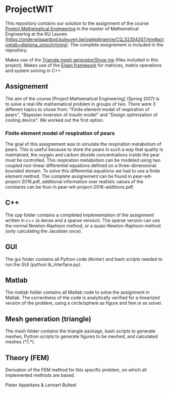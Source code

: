 # ProjectWIT
This repository contains our solution to the assignment of the course [Project Mathematical Engineering](https://onderwijsaanbod.kuleuven.be/syllabi/e/H0T46AE.htm) in the master of Mathematical Engineering at the KU Leuven [https://onderwijsaanbod.kuleuven.be/opleidingen/e/CQ_52354207.htm#activetab=diploma_omschrijving]. The complete assignement is included in the repository.

Makes use of the [Triangle mesh generator/Show me](http://www.cs.cmu.edu/~quake/triangle.html) (files included in this project).
Makes use of the [Eigen framework](http://eigen.tuxfamily.org/) for matrices, matrix operations and system solving in C++.


## Assignement
The aim of the course [Project Mathematical Engineering] (Spring 2017) is to solve a real-life mathematical problem in groups of two. There were 3 different topics to chose from: "Finite element model of respiration of pears", "Bayesian inversion of insulin model" and "Design optimization of cooling device". We worked out the first option.
### Finite element model of respiration of pears
The goal of this assignement was to simulate the respiration metabolism of pears. This is useful because to store the pears in such a way that quality is maintained, the oxygen and carbon dioxide concentrations inside the pear must be controlled. This respiration metabolism can be modeled using two coupled non-linear differential equations defined on a three-dimensional bounded domain. To solve this differential equations we had to use a finite element method.
The complete assignement can be found in pear-wit-project-2016.pdf, additional information over realistic values of the constants can be foun  in pear-wit-project-2016-additions.pdf.
## C++

The cpp folder contains a completed implementation of the assignment written in c++ (a dense and a sparse version).
The sparse version can use the normal Newton-Raphson method, or a quasi-Newton-Raphson method (only calculating
the Jacobian once).

## GUI

The gui folder contains all Python code (tkinter) and bash scripts needed to run the GUI (python tk_interface.py).

## Matlab

The matlab folder contains all Matlab code to solve the assignment in Matlab.
The correctness of the code is analytically verified for a linearized version of the problem,
using a circle/sphere as figure and fem.m as solver. 

## Mesh generation (triangle)

The mesh folder contains the triangle package, bash scripts to generate meshes, Python scripts to generate figures
to be meshed, and calculated meshes (\*.1.\*).

## Theory (FEM)

Derivation of the FEM method for this specific problem, on which all implemented methods are based.

Pieter Appeltans & Lennart Bulteel
